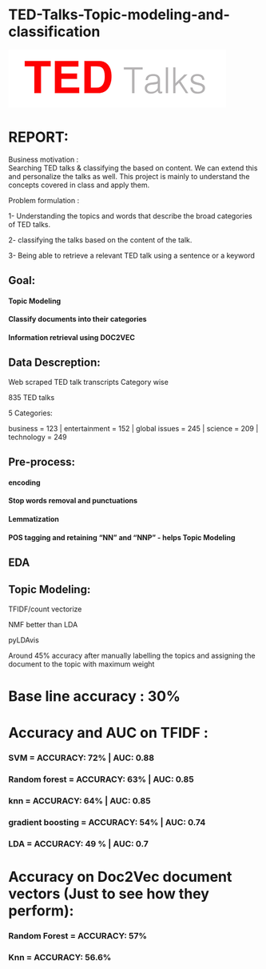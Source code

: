 # TED-Talks-Topic-modeling-and-classification

![alt tag](img.png)

# REPORT:

Business motivation :  
Searching TED talks & classifying the based on content. We can extend this and personalize the talks as well. This project is mainly to understand the concepts covered in class and apply them.

Problem formulation :

1- Understanding the topics and words that describe the broad categories of TED talks.

2- classifying the talks based on the content of the talk.

3- Being able to retrieve a relevant TED talk using a sentence or a keyword



## Goal:

#### Topic Modeling 

#### Classify documents into their categories

#### Information retrieval using DOC2VEC

## Data Descreption:

Web scraped TED talk transcripts Category wise

835 TED talks 

5 Categories: 

business = 123 |
entertainment = 152 |
global issues = 245 |
science = 209 |
technology = 249

## Pre-process:

#### encoding

#### Stop words removal and punctuations

#### Lemmatization

#### POS tagging and retaining “NN” and “NNP” -  helps Topic Modeling

## EDA

## Topic Modeling:
TFIDF/count vectorize 

NMF better than LDA

pyLDAvis

Around 45% accuracy after manually labelling the topics and assigning the document to the topic with maximum weight 





# Base line accuracy : 30%

# Accuracy and AUC on TFIDF :

### SVM = ACCURACY: 72% | AUC: 0.88

### Random forest = ACCURACY: 63% | AUC: 0.85

### knn = ACCURACY: 64% | AUC: 0.85

### gradient boosting = ACCURACY: 54% | AUC: 0.74

### LDA = ACCURACY: 49 % | AUC: 0.7 

# Accuracy on Doc2Vec document vectors (Just to see how they perform):

### Random Forest =  ACCURACY: 57%

### Knn = ACCURACY: 56.6%










